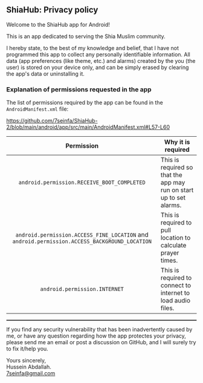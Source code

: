 ## ShiaHub: Privacy policy

Welcome to the ShiaHub app for Android!

This is an app dedicated to serving the Shia Muslim community.

I hereby state, to the best of my knowledge and belief, that I have not programmed this app to collect any personally identifiable information. All data (app preferences (like theme, etc.) and alarms) created by the you (the user) is stored on your device only, and can be simply erased by clearing the app's data or uninstalling it.

### Explanation of permissions requested in the app

The list of permissions required by the app can be found in the `AndroidManifest.xml` file:

https://github.com/7seinfa/ShiaHub-2/blob/main/android/app/src/main/AndroidManifest.xml#L57-L60
<br/>

| Permission | Why it is required |
| :---: | --- |
| `android.permission.RECEIVE_BOOT_COMPLETED` | This is required so that the app may run on start up to set alarms. |
| `android.permission.ACCESS_FINE_LOCATION` and `android.permission.ACCESS_BACKGROUND_LOCATION` | This is required to pull location to calculate prayer times. |
| `android.permission.INTERNET` | This is required to connect to internet to load audio files. |
 <hr style="border:1px solid gray">

If you find any security vulnerability that has been inadvertently caused by me, or have any question regarding how the app protectes your privacy, please send me an email or post a discussion on GitHub, and I will surely try to fix it/help you.

Yours sincerely,  
Hussein Abdallah.  
7seinfa@gmail.com
